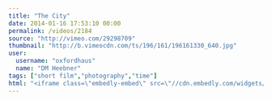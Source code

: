 ```yaml
---
title: "The City"
date: 2014-01-16 17:53:10 00:00
permalink: /videos/2184
source: "http://vimeo.com/29298709"
thumbnail: "http://b.vimeocdn.com/ts/196/161/196161330_640.jpg"
user:
  username: "oxfordhaus"
  name: "DM Heebner"
tags: ["short film","photography","time"]
html: "<iframe class=\"embedly-embed\" src=\"//cdn.embedly.com/widgets/media.html?src=http%3A%2F%2Fplayer.vimeo.com%2Fvideo%2F29298709&url=http%3A%2F%2Fvimeo.com%2F29298709&image=http%3A%2F%2Fb.vimeocdn.com%2Fts%2F196%2F161%2F196161330_640.jpg&key=950020ba825211e1a0764040d3dc5c07&type=text%2Fhtml&schema=vimeo\" width=\"1280\" height=\"720\" scrolling=\"no\" frameborder=\"0\" allowfullscreen></iframe>"
---
```


